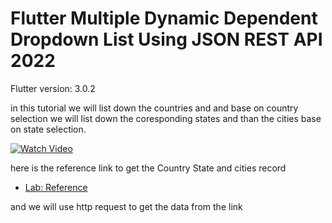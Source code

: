 # Flutter Multiple Dynamic Dependent Dropdown List Using JSON REST API 2022

Flutter version: 3.0.2

in this tutorial we will list down the countries and and base on country selection we will list down the 
coresponding states and than the cities base on state selection.

[![Watch Video](https://img.youtube.com/vi/ZtcxdXdlLnI/0.jpg)](https://www.youtube.com/watch?v=ZtcxdXdlLnI)

here is the reference link to get the Country State and cities record

- [Lab: Reference](https://github.com/dr5hn/countries-states-cities-database)

and we will use http request to get the data from the link
